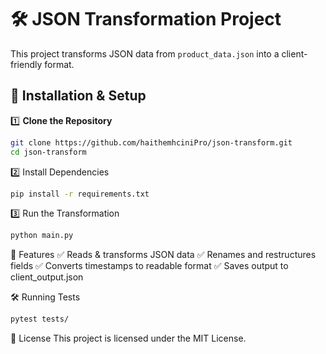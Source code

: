 # 🛠️ JSON Transformation Project

This project transforms JSON data from `product_data.json` into a client-friendly format.

## 🚀 Installation & Setup

1️⃣ **Clone the Repository**
```sh
git clone https://github.com/haithemhciniPro/json-transform.git
cd json-transform
```
2️⃣ Install Dependencies

```sh
pip install -r requirements.txt
```
3️⃣ Run the Transformation
```sh
python main.py
```
📌 Features
✅ Reads & transforms JSON data
✅ Renames and restructures fields
✅ Converts timestamps to readable format
✅ Saves output to client_output.json

🛠️ Running Tests
```sh
pytest tests/
```
📜 License
This project is licensed under the MIT License.

